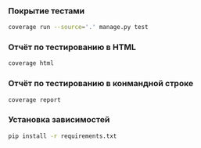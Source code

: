 ### Покрытие тестами
```bash
coverage run --source='.' manage.py test
```

### Отчёт по тестированию в HTML
```bash
coverage html
```

###  Отчёт по тестированию в конмандной строке
```bash
coverage report
```
###  Установка зависимостей 

```bash
pip install -r requirements.txt
```